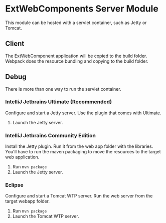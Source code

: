 # ExtWebComponents Server Module
This module can be hosted with a servlet container, such as Jetty or Tomcat. 

## Client
The ExtWebComponent application will be copied to the build folder. 
Webpack does the resource bundling and copying to the build folder.  

## Debug
There is more than one way to run the servlet container. 

### IntelliJ Jetbrains Ultimate (Recommended)
Configure and start a Jetty server. Use the plugin that comes with Ultimate. 

1. Launch the Jetty server. 

### IntelliJ Jetbrains Community Edition
Install the Jetty plugin. Run it from the web app folder with the libraries. 
You'll have to run the maven packaging to move the resources to the target web application. 

1. Run `mvn package`
2. Launch the Jetty server.

### Eclipse 
Configure and start a Tomcat WTP server. Run the web server from the target webapp folder. 

1. Run `mvn package`
2. Launch the Tomcat WTP server.



